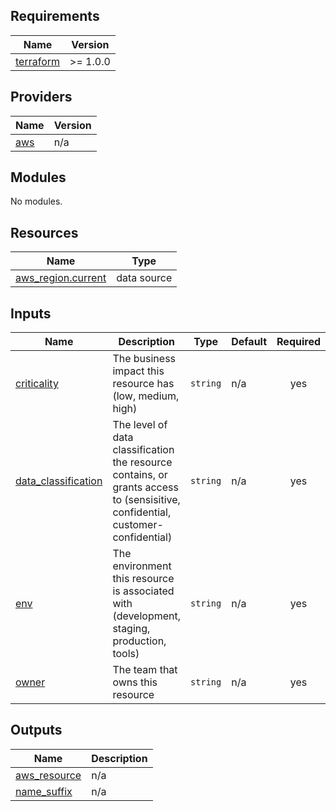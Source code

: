 ## Requirements

| Name | Version |
|------|---------|
| <a name="requirement_terraform"></a> [terraform](#requirement\_terraform) | >= 1.0.0 |

## Providers

| Name | Version |
|------|---------|
| <a name="provider_aws"></a> [aws](#provider\_aws) | n/a |

## Modules

No modules.

## Resources

| Name | Type |
|------|------|
| [aws_region.current](https://registry.terraform.io/providers/hashicorp/aws/latest/docs/data-sources/region) | data source |

## Inputs

| Name | Description | Type | Default | Required |
|------|-------------|------|---------|:--------:|
| <a name="input_criticality"></a> [criticality](#input\_criticality) | The business impact this resource has (low, medium, high) | `string` | n/a | yes |
| <a name="input_data_classification"></a> [data\_classification](#input\_data\_classification) | The level of data classification the resource contains, or grants access to (sensisitive, confidential, customer-confidential) | `string` | n/a | yes |
| <a name="input_env"></a> [env](#input\_env) | The environment this resource is associated with (development, staging, production, tools) | `string` | n/a | yes |
| <a name="input_owner"></a> [owner](#input\_owner) | The team that owns this resource | `string` | n/a | yes |

## Outputs

| Name | Description |
|------|-------------|
| <a name="output_aws_resource"></a> [aws\_resource](#output\_aws\_resource) | n/a |
| <a name="output_name_suffix"></a> [name\_suffix](#output\_name\_suffix) | n/a |
